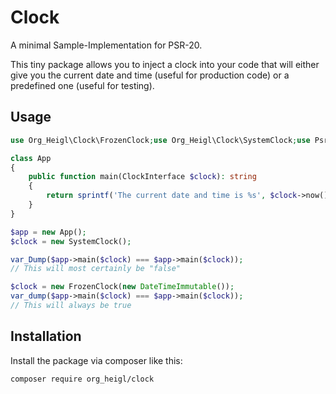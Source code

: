 # Clock

A minimal Sample-Implementation for PSR-20.

This tiny package allows you to inject a clock into your code that will either give you
the current date and time (useful for production code) or a predefined one (useful for testing).

## Usage

```php
use Org_Heigl\Clock\FrozenClock;use Org_Heigl\Clock\SystemClock;use Psr\CLock\ClockInterface;

class App 
{
	public function main(ClockInterface $clock): string
	{
	    return sprintf('The current date and time is %s', $clock->now()->format('Y-m-d H:i:s.u'));
	}
}

$app = new App();
$clock = new SystemClock();

var_Dump($app->main($clock) === $app->main($clock));
// This will most certainly be "false"

$clock = new FrozenClock(new DateTimeImmutable());
var_dump($app->main($clock) === $app->main($clock));
// This will always be true
```

## Installation

Install the package via composer like this:

```bash
composer require org_heigl/clock
```
